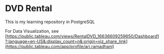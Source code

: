 # DVD Rental
 This is my learning repository in PostgreSQL

For Data Visualization, see [https://public.tableau.com/views/RentalDVD_16636609259650/Dashboard1?:language=en-US&:display_count=n&:origin=viz_share_link](https://public.tableau.com/app/profile/ari.ramadhani)
